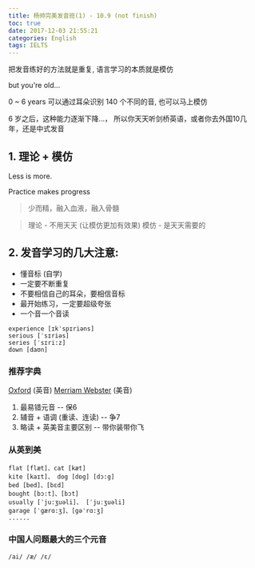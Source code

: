 ```yaml
---
title: 杨帅完美发音班(1) - 10.9 (not finish)
toc: true
date: 2017-12-03 21:55:21
categories: English
tags: IELTS
---
```


把发音练好的方法就是重复, 语言学习的本质就是模仿

but you're old...

<!--more-->

0 ~ 6 years 可以通过耳朵识别 140 个不同的音, 也可以马上模仿

6 岁之后，这种能力逐渐下降...， 所以你天天听剑桥英语，或者你去外国10几年，还是中式发音

## 1. 理论 + 模仿

Less is more. 

Practice makes progress

> 少而精，融入血液，融入骨髓

> 理论 - 不用天天 (让模仿更加有效果)
> 模仿 - 是天天需要的

## 2. 发音学习的几大注意:

- 懂音标 (自学)
- 一定要不断重复
- 不要相信自己的耳朵，要相信音标
- 最开始练习，一定要超级夸张
- 一个音一个音读

```
experience [ɪkˈspɪriəns]
serious [ˈsɪriəs]
series [ˈsɪri:z]
down [daʊn]
```

### 推荐字典

[Oxford][s1] (英音)
[Merriam Webster][s2] (美音)

[s1]: http://www.ox.ac.uk/
[s2]: https://www.merriam-webster.com/

1. 最易错元音 -- 保6
2. 辅音 + 语调 (重读、连读) -- 争7
3. 略读 + 英美音主要区别 -- 带你装带你飞

### 从英到美

```
flat [flæt]、cat [kæt]
kite [kaɪt]、 dog [dɒg] [dɔ:g] 
bed [bed]、[bɛd]
bought [bɔ:t]、[bɔt]
usually [ˈju:ʒuəli]、 [ˈjuːʒuəli] 
garage [ˈgærɑ:ʒ]、[gəˈrɑ:ʒ] 
......
```

### 中国人问题最大的三个元音

```
/ai/ /æ/ /ɛ/
```
